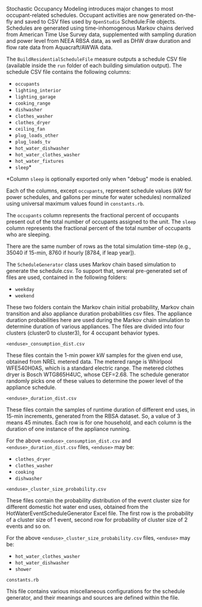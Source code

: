 Stochastic Occupancy Modeling introduces major changes to most occupant-related schedules.
Occupant activities are now generated on-the-fly and saved to CSV files used by `OpenStudio` Schedule:File objects.
Schedules are generated using time-inhomogenous Markov chains derived from American Time Use Survey data, supplemented with sampling duration and power level from NEEA RBSA data, as well as DHW draw duration and flow rate data from Aquacraft/AWWA data.

The `BuildResidentialScheduleFile` measure outputs a schedule CSV file (available inside the `run` folder of each building simulation output).
The schedule CSV file contains the following columns:
* `occupants`
* `lighting_interior`
* `lighting_garage`
* `cooking_range`
* `dishwasher`
* `clothes_washer`
* `clothes_dryer`
* `ceiling_fan`
* `plug_loads_other`
* `plug_loads_tv`
* `hot_water_dishwasher`
* `hot_water_clothes_washer`
* `hot_water_fixtures`
* `sleep`*

*Column `sleep` is optionally exported only when "debug" mode is enabled.

Each of the columns, except `occupants`, represent schedule values (kW for power schedules, and gallons per minute for water schedules) normalized using universal maximum values found in `constants.rb`.

The `occupants` column represents the fractional percent of occupants present out of the total number of occupants assigned to the unit.
The `sleep` column represents the fractional percent of the total number of occupants who are sleeping.

There are the same number of rows as the total simulation time-step (e.g., 35040 if 15-min, 8760 if hourly [8784, if leap year]).

The `ScheduleGenerator` class uses Markov chain based simulation to generate the schedule.csv.
To support that, several pre-generated set of files are used, contained in the following folders:
* `weekday`
* `weekend`

These two folders contain the Markov chain initial probability, Markov chain transition and also appliance duration probabilities csv files.
The appliance duration probabilities here are used during the Markov chain simulation to determine duration of various appliances.
The files are divided into four clusters (cluster0 to cluster3), for 4 occupant behavior types.

`<enduse>_consumption_dist.csv`

These files contain the 1-min power kW samples for the given end use, obtained from NREL metered data. The metered range is Whirlpool WFE540H0AS, which is a standard electric range. The metered clothes dryer is Bosch WTG865H4UC, whose CEF=2.68.
The schedule generator randomly picks one of these values to determine the power level of the appliance schedule.

`<enduse>_duration_dist.csv`

These files contain the samples of runtime duration of different end uses, in 15-min increments, generated from the RBSA dataset.
So, a value of 3 means 45 minutes.
Each row is for one household, and each column is the duration of one instance of the appliance running.

For the above `<enduse>_consumption_dist.csv` and `<enduse>_duration_dist.csv` files, `<enduse>` may be:
* `clothes_dryer`
* `clothes_washer`
* `cooking`
* `dishwasher`

`<enduse>_cluster_size_probability.csv`

These files contain the probability distribution of the event cluster size for different domestic hot water end uses, obtained from the HotWaterEventScheduleGenerator Excel file.
The first row is the probability of a cluster size of 1 event, second row for probability of cluster size of 2 events and so on.

For the above `<enduse>_cluster_size_probability.csv` files, `<enduse>` may be:
* `hot_water_clothes_washer`
* `hot_water_dishwasher`
* `shower`

`constants.rb`

This file contains various miscellaneous configurations for the schedule generator, and their meanings and sources are defined within the file.
